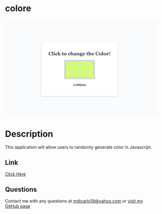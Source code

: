 # colore

![colore](/colore.jpg)

# Description
This application will allow users to randomly generate color in Javascript.

## Link
[Click Here](https://marikadicarlo.github.io/colore/)

## Questions
Contact me with any questions at <mdicarlo19@yahoo.com> or [visit my GitHub page](https://github.com/marikadicarlo)